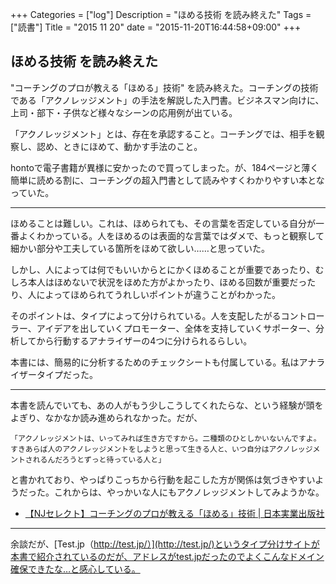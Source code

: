 +++
Categories = ["log"]
Description = "ほめる技術 を読み終えた"
Tags = ["読書"]
Title = "2015 11 20"
date = "2015-11-20T16:44:58+09:00"
+++

## ほめる技術 を読み終えた
"コーチングのプロが教える「ほめる」技術" を読み終えた。コーチングの技術である「アクノレッジメント」の手法を解説した入門書。ビジネスマン向けに、上司・部下・子供など様々なシーンの応用例が出ている。

「アクノレッジメント」とは、存在を承認すること。コーチングでは、相手を観察し、認め、ときにほめて、動かす手法のこと。

hontoで電子書籍が異様に安かったので買ってしまった。が、184ページと薄く簡単に読める割に、コーチングの超入門書として読みやすくわかりやすい本となっていた。

----

ほめることは難しい。これは、ほめられても、その言葉を否定している自分が一番よくわかっている。人をほめるのは表面的な言葉ではダメで、もっと観察して細かい部分や工夫している箇所をほめて欲しい……と思っていた。

しかし、人によっては何でもいいからとにかくほめることが重要であったり、むしろ本人はほめないで状況をほめた方がよかったり、ほめる回数が重要だったり、人によってほめられてうれしいポイントが違うことがわかった。

そのポイントは、タイプによって分けられている。人を支配したがるコントローラー、アイデアを出していくプロモーター、全体を支持していくサポーター、分析してから行動するアナライザーの4つに分けられるらしい。

本書には、簡易的に分析するためのチェックシートも付属している。私はアナライザータイプだった。

----

本書を読んでいても、あの人がもう少しこうしてくれたらな、という経験が頭をよぎり、なかなか読み進められなかった。だが、

```
「アクノレッジメントは、いってみれば生き方ですから。二種類のひとしかいないんですよ。すきあらば人のアクノレッジメントをしようと思って生きる人と、いつ自分はアクノレッジメントされるんだろうとずっと待っている人と」
```

と書かれており、やっぱりこっちから行動を起こした方が関係は気づきやすいようだった。これからは、やっかいな人にもアクノレッジメントしてみようかな。

* [【NJセレクト】コーチングのプロが教える「ほめる」技術 | 日本実業出版社](http://www.njg.co.jp/book/9784534046215/)

----

余談だが、[Test.jp（http://test.jp/）](http://test.jp/)というタイプ分けサイトが本書で紹介されているのだが、アドレスがtest.jpだったのでよくこんなドメイン確保できたな…と感心している。
